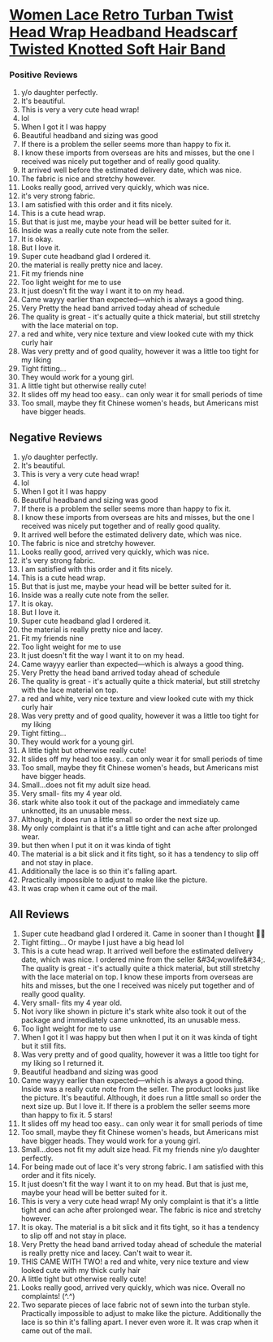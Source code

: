 # [Women Lace Retro Turban Twist Head Wrap Headband Headscarf Twisted Knotted Soft Hair Band](https://products.checkmycream.com/products/Women-Lace-Retro-Turban-Twist-Head-Wrap-Headband-Headscarf-Twisted-Knotted-Soft-Hair-Band.html)

### Positive Reviews

<ol>
      <li>y/o daughter perfectly.</li>
      <li>It&#x27;s beautiful.</li>
      <li>This is very a very cute head wrap!</li>
      <li>lol</li>
      <li>When I got it I was happy</li>
      <li>Beautiful headband and sizing was good</li>
      <li>If there is a problem the seller seems more than happy to fix it.</li>
      <li>I know these imports from overseas are hits and misses, but the one I received was nicely put together and of really good quality.</li>
      <li>It arrived well before the estimated delivery date, which was nice.</li>
      <li>The fabric is nice and stretchy however.</li>
      <li>Looks really good, arrived very quickly, which was nice.</li>
      <li>it&#x27;s very strong fabric.</li>
      <li>I am satisfied with this order and it fits nicely.</li>
      <li>This is a cute head wrap.</li>
      <li>But that is just me, maybe your head will be better suited for it.</li>
      <li>Inside was a really cute note from the seller.</li>
      <li>It is okay.</li>
      <li>But I love it.</li>
      <li>Super cute headband glad I ordered it.</li>
      <li>the material is really pretty nice and lacey.</li>
      <li>Fit my friends nine</li>
      <li>Too light weight for me to use</li>
      <li>It just doesn&#x27;t fit the way I want it to on my head.</li>
      <li>Came wayyy earlier than expected—which is always a good thing.</li>
      <li>Very Pretty the head band arrived today ahead of schedule</li>
      <li>The quality is great - it&#x27;s actually quite a thick material, but still stretchy with the lace material on top.</li>
      <li>a red and white, very nice texture and view looked cute with my thick curly hair</li>
      <li>Was very pretty and of good quality, however it was a little too tight for my liking</li>
      <li>Tight fitting...</li>
      <li>They would work for a young girl.</li>
      <li>A little tight but otherwise really cute!</li>
      <li>It slides off my head too easy.. can only wear it for small periods of time</li>
      <li>Too small, maybe they fit Chinese women&#x27;s heads, but Americans mist have bigger heads.</li>
</ol>


<h2>Negative Reviews</h2>
<ol>
<li> y/o daughter perfectly.</li>
<li> It&#x27;s beautiful.</li>
<li> This is very a very cute head wrap!</li>
<li> lol</li>
<li> When I got it I was happy</li>
<li> Beautiful headband and sizing was good</li>
<li> If there is a problem the seller seems more than happy to fix it.</li>
<li> I know these imports from overseas are hits and misses, but the one I received was nicely put together and of really good quality.</li>
<li> It arrived well before the estimated delivery date, which was nice.</li>
<li> The fabric is nice and stretchy however.</li>
<li> Looks really good, arrived very quickly, which was nice.</li>
<li> it&#x27;s very strong fabric.</li>
<li> I am satisfied with this order and it fits nicely.</li>
<li> This is a cute head wrap.</li>
<li> But that is just me, maybe your head will be better suited for it.</li>
<li> Inside was a really cute note from the seller.</li>
<li> It is okay.</li>
<li> But I love it.</li>
<li> Super cute headband glad I ordered it.</li>
<li> the material is really pretty nice and lacey.</li>
<li> Fit my friends nine</li>
<li> Too light weight for me to use</li>
<li> It just doesn&#x27;t fit the way I want it to on my head.</li>
<li> Came wayyy earlier than expected—which is always a good thing.</li>
<li> Very Pretty the head band arrived today ahead of schedule</li>
<li> The quality is great - it&#x27;s actually quite a thick material, but still stretchy with the lace material on top.</li>
<li> a red and white, very nice texture and view looked cute with my thick curly hair</li>
<li> Was very pretty and of good quality, however it was a little too tight for my liking</li>
<li> Tight fitting...</li>
<li> They would work for a young girl.</li>
<li> A little tight but otherwise really cute!</li>
<li> It slides off my head too easy.. can only wear it for small periods of time</li>
<li> Too small, maybe they fit Chinese women&#x27;s heads, but Americans mist have bigger heads.</li>
<li> Small...does not fit my adult size head.</li>
<li> Very small- fits my 4 year old.</li>
<li> stark white also took it out of the package and immediately came unknotted, its an unusable mess.</li>
<li> Although, it does run a little small so order the next size up.</li>
<li> My only complaint is that it&#x27;s a little tight and can ache after prolonged wear.</li>
<li> but then when I put it on it was kinda of tight</li>
<li> The material is a bit slick and it fits tight, so it has a tendency to slip off and not stay in place.</li>
<li> Additionally the lace is so thin it&#x27;s falling apart.</li>
<li> Practically impossible to adjust to make like the picture.</li>
<li> It was crap when it came out of the mail.</li>
</ol>

<h2>All Reviews</h2>

<ol>
    <li> Super cute headband glad I ordered it. Came in sooner than I thought </li>
    <li> Tight fitting... Or maybe I just have a big head lol</li>
    <li> This is a cute head wrap. It arrived well before the estimated delivery date, which was nice. I ordered mine from the seller &amp;#34;wowlife&amp;#34;. The quality is great - it&#x27;s actually quite a thick material, but still stretchy with the lace material on top. I know these imports from overseas are hits and misses, but the one I received was nicely put together and of really good quality.</li>
    <li> Very small- fits my 4 year old.</li>
    <li> Not ivory like shown in picture it&#x27;s stark white also took it out of the package and immediately came unknotted, its an unusable mess.</li>
    <li> Too light weight for me to use</li>
    <li> When I got it I was happy but then when I put it on it was kinda of tight but it still fits.</li>
    <li> Was very pretty and of good quality, however it was a little too tight for my liking so I returned it.</li>
    <li> Beautiful headband and sizing was good</li>
    <li> Came wayyy earlier than expected—which is always a good thing. Inside was a really cute note from the seller. The product looks just like the picture. It&#x27;s beautiful. Although, it does run a little small so order the next size up. But I love it. If there is a problem the seller seems more than happy to fix it. 5 stars!</li>
    <li> It slides off my head too easy.. can only wear it for small periods of time</li>
    <li> Too small, maybe they fit Chinese women&#x27;s heads, but Americans mist have bigger heads. They would work for a young girl.</li>
    <li> Small...does not fit my adult size head. Fit my friends nine y/o daughter perfectly.</li>
    <li> For being made out of lace it&#x27;s very strong fabric. I am satisfied with this order and it fits nicely.</li>
    <li> It just doesn&#x27;t fit the way I want it to on my head. But that is just me, maybe your head will be better suited for it.</li>
    <li> This is very a very cute head wrap! My only complaint is that it&#x27;s a little tight and can ache after prolonged wear. The fabric is nice and stretchy however.</li>
    <li> It is okay. The material is a bit slick and it fits tight, so it has a tendency to slip off and not stay in place.</li>
    <li> Very Pretty the head band arrived today ahead of schedule the material is really pretty nice and lacey. Can&#x27;t wait to wear it.</li>
    <li> THIS CAME WITH TWO! a red and white, very nice texture and view looked cute with my thick curly hair</li>
    <li> A little tight but otherwise really cute!</li>
    <li> Looks really good, arrived very quickly, which was nice. Overall no complaints! (^.^)</li>
    <li> Two separate pieces of lace fabric not of sewn into the turban style. Practically impossible to adjust to make like the picture. Additionally the lace is so thin it&#x27;s falling apart. I never even wore it. It was crap when it came out of the mail.</li>
</ol>




